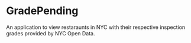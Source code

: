 GradePending
============
An application to view restaraunts in NYC with their respective inspection grades provided by NYC Open Data.

